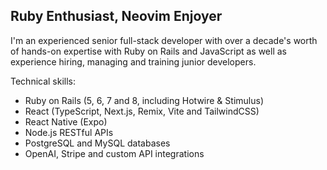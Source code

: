 ## Ruby Enthusiast, Neovim Enjoyer

I'm an experienced senior full-stack developer with over a decade's worth of hands-on expertise with Ruby on Rails and JavaScript as well as experience hiring, managing and training junior developers.

Technical skills:
- Ruby on Rails (5, 6, 7 and 8, including Hotwire & Stimulus)
- React (TypeScript, Next.js, Remix, Vite and TailwindCSS)
- React Native (Expo)
- Node.js RESTful APIs
- PostgreSQL and MySQL databases
- OpenAI, Stripe and custom API integrations

<!--
**carldaws/carldaws** is a ✨ _special_ ✨ repository because its `README.md` (this file) appears on your GitHub profile.

Here are some ideas to get you started:

- 🔭 I’m currently working on ...
- 🌱 I’m currently learning ...
- 👯 I’m looking to collaborate on ...
- 🤔 I’m looking for help with ...
- 💬 Ask me about ...
- 📫 How to reach me: ...
- 😄 Pronouns: ...
- ⚡ Fun fact: ...
-->
